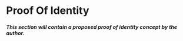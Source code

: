# Proof Of Identity

##### This section will contain a proposed proof of identity concept by the author.



